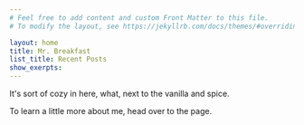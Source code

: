 ```yaml
---
# Feel free to add content and custom Front Matter to this file.
# To modify the layout, see https://jekyllrb.com/docs/themes/#overriding-theme-defaults

layout: home
title: Mr. Breakfast
list_title: Recent Posts
show_exerpts:
---
```


It's sort of cozy in here, what, next to the vanilla and spice.

To learn a little more about me, head over to the  page. 
